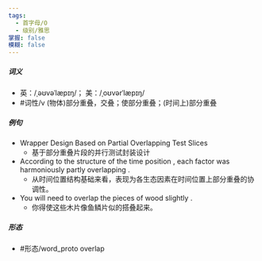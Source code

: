 ```yaml
---
tags:
  - 首字母/O
  - 级别/雅思
掌握: false
模糊: false
---
```

##### 词义
- 英：/ˌəʊvəˈlæpɪŋ/； 美：/ˌoʊvərˈlæpɪŋ/
- #词性/v  (物体)部分重叠，交叠；使部分重叠；(时间上)部分重叠
##### 例句
- Wrapper Design Based on Partial Overlapping Test Slices
	- 基于部分重叠片段的并行测试封装设计
- According to the structure of the time position , each factor was harmoniously partly overlapping .
	- 从时间位置结构基础来看，表现为各生态因素在时间位置上部分重叠的协调性。
- You will need to overlap the pieces of wood slightly .
	- 你得使这些木片像鱼鳞片似的搭叠起来。
##### 形态
- #形态/word_proto overlap
